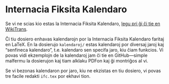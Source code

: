 # Internacia Fiksita Kalendaro
Se vi ne scias kio estas la Internacia Fiksita Kalendaro, [legu pri ĝi ĉi tie en WikiTrans](https://epo.wikitrans.net/International_Fixed_Calendar).

Ĉi tiu dosiero enhavas kalendarojn por la Internacia Fiksita Kalendaro faritaj en LaTeX. En la dosierujo `kalendaroj/` estas kalendaroj por diversaj jaroj kaj “senfineca kalendaro”, t.e. kalendaro sen specifa jaro, kiu ĉiam funkcios. Vi povas vidi ekzemplojn de la kalendaroj jam ĉi tie en GitHub—simple malfermu la dosierujon kaj tiam alklaku PDFon kaj ĝi montriĝos al vi.

Se vi bezonas kalendaron por jaro, kiu ne ekzistas en tiu dosiero, vi povas tre facile redakti `ifc.tex` por ekhavi tion.
